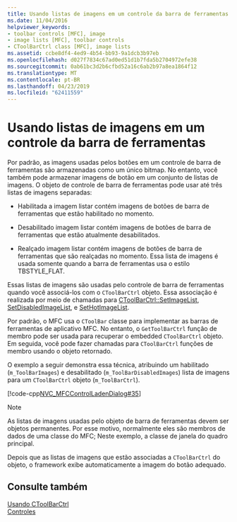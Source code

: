 ```yaml
---
title: Usando listas de imagens em um controle da barra de ferramentas
ms.date: 11/04/2016
helpviewer_keywords:
- toolbar controls [MFC], image
- image lists [MFC], toolbar controls
- CToolBarCtrl class [MFC], image lists
ms.assetid: ccbe8df4-4ed9-4b54-bb93-9a1dcb3b97eb
ms.openlocfilehash: d027f7834c67ad0ed51d1b7fda5b2704972efe38
ms.sourcegitcommit: 0ab61bc3d2b6cfbd52a16c6ab2b97a8ea1864f12
ms.translationtype: MT
ms.contentlocale: pt-BR
ms.lasthandoff: 04/23/2019
ms.locfileid: "62411559"
---
```

# <a name="using-image-lists-in-a-toolbar-control"></a>Usando listas de imagens em um controle da barra de ferramentas

Por padrão, as imagens usadas pelos botões em um controle de barra de ferramentas são armazenadas como um único bitmap. No entanto, você também pode armazenar imagens de botão em um conjunto de listas de imagens. O objeto de controle de barra de ferramentas pode usar até três listas de imagens separadas:

- Habilitada a imagem listar contém imagens de botões de barra de ferramentas que estão habilitado no momento.

- Desabilitado imagem listar contém imagens de botões de barra de ferramentas que estão atualmente desabilitados.

- Realçado imagem listar contém imagens de botões de barra de ferramentas que são realçadas no momento. Essa lista de imagens é usada somente quando a barra de ferramentas usa o estilo TBSTYLE_FLAT.

Essas listas de imagens são usadas pelo controle de barra de ferramentas quando você associá-los com o `CToolBarCtrl` objeto. Essa associação é realizada por meio de chamadas para [CToolBarCtrl::SetImageList](../mfc/reference/ctoolbarctrl-class.md#setimagelist), [SetDisabledImageList](../mfc/reference/ctoolbarctrl-class.md#setdisabledimagelist), e [SetHotImageList](../mfc/reference/ctoolbarctrl-class.md#sethotimagelist).

Por padrão, o MFC usa o `CToolBar` classe para implementar as barras de ferramentas de aplicativo MFC. No entanto, o `GetToolBarCtrl` função de membro pode ser usada para recuperar o embedded `CToolBarCtrl` objeto. Em seguida, você pode fazer chamadas para `CToolBarCtrl` funções de membro usando o objeto retornado.

O exemplo a seguir demonstra essa técnica, atribuindo um habilitado (`m_ToolBarImages`) e desabilitado (`m_ToolBarDisabledImages`) lista de imagens para um `CToolBarCtrl` objeto (`m_ToolBarCtrl`).

[!code-cpp[NVC_MFCControlLadenDialog#35](../mfc/codesnippet/cpp/using-image-lists-in-a-toolbar-control_1.cpp)]

> [!NOTE]
>  As listas de imagens usadas pelo objeto de barra de ferramentas devem ser objetos permanentes. Por esse motivo, normalmente eles são membros de dados de uma classe do MFC; Neste exemplo, a classe de janela do quadro principal.

Depois que as listas de imagens que estão associadas a `CToolBarCtrl` do objeto, o framework exibe automaticamente a imagem do botão adequado.

## <a name="see-also"></a>Consulte também

[Usando CToolBarCtrl](../mfc/using-ctoolbarctrl.md)<br/>
[Controles](../mfc/controls-mfc.md)

